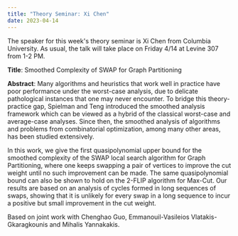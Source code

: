 ```yaml
---
title: "Theory Seminar: Xi Chen"
date: 2023-04-14
---
```


The speaker for this week's theory seminar is Xi Chen from Columbia University. As usual, the talk will take place on Friday 4/14 at Levine 307 from 1-2 PM.

**Title**: Smoothed Complexity of SWAP for Graph Partitioning

**Abstract**: Many algorithms and heuristics that work well in practice have poor performance under the worst-case analysis, due to delicate pathological instances that one may never encounter. To bridge this theory-practice gap, Spielman and Teng introduced the smoothed analysis framework which can be viewed as a hybrid of the classical worst-case and average-case analyses. Since then, the smoothed analysis of algorithms and problems from combinatorial optimization, among many other areas, has been studied extensively.

In this work, we give the first quasipolynomial upper bound for the smoothed complexity of the SWAP local search algorithm for Graph Partitioning, where one keeps swapping a pair of vertices to improve the cut weight until no such improvement can be made. The same quasipolynomial bound can also be shown to hold on the 2-FLIP algorithm for Max-Cut. Our results are based on an analysis of cycles formed in long sequences of swaps, showing that it is unlikely for every swap in a long sequence to incur a positive but small improvement in the cut weight.

Based on joint work with Chenghao Guo, Emmanouil-Vasileios Vlatakis-Gkaragkounis and Mihalis Yannakakis.
